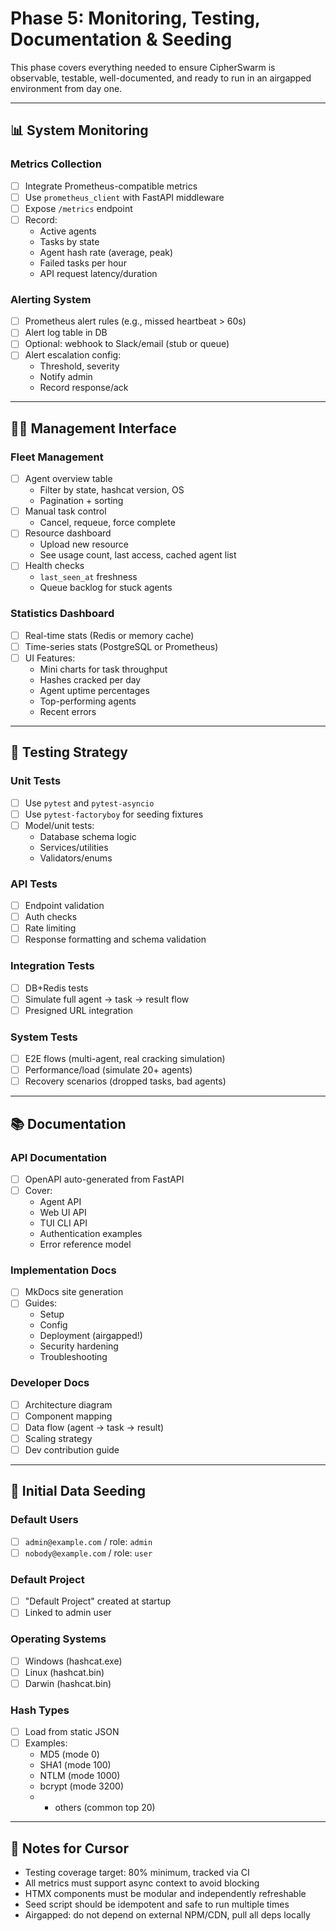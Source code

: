 # Phase 5: Monitoring, Testing, Documentation & Seeding

This phase covers everything needed to ensure CipherSwarm is observable, testable, well-documented, and ready to run in an airgapped environment from day one.

---

## 📊 System Monitoring

### Metrics Collection

-   [ ] Integrate Prometheus-compatible metrics
-   [ ] Use `prometheus_client` with FastAPI middleware
-   [ ] Expose `/metrics` endpoint
-   [ ] Record:
    -   Active agents
    -   Tasks by state
    -   Agent hash rate (average, peak)
    -   Failed tasks per hour
    -   API request latency/duration

### Alerting System

-   [ ] Prometheus alert rules (e.g., missed heartbeat > 60s)
-   [ ] Alert log table in DB
-   [ ] Optional: webhook to Slack/email (stub or queue)
-   [ ] Alert escalation config:
    -   Threshold, severity
    -   Notify admin
    -   Record response/ack

---

## 🧑‍💼 Management Interface

### Fleet Management

-   [ ] Agent overview table
    -   Filter by state, hashcat version, OS
    -   Pagination + sorting
-   [ ] Manual task control
    -   Cancel, requeue, force complete
-   [ ] Resource dashboard
    -   Upload new resource
    -   See usage count, last access, cached agent list
-   [ ] Health checks
    -   `last_seen_at` freshness
    -   Queue backlog for stuck agents

### Statistics Dashboard

-   [ ] Real-time stats (Redis or memory cache)
-   [ ] Time-series stats (PostgreSQL or Prometheus)
-   [ ] UI Features:
    -   Mini charts for task throughput
    -   Hashes cracked per day
    -   Agent uptime percentages
    -   Top-performing agents
    -   Recent errors

---

## 🧪 Testing Strategy

### Unit Tests

-   [ ] Use `pytest` and `pytest-asyncio`
-   [ ] Use `pytest-factoryboy` for seeding fixtures
-   [ ] Model/unit tests:
    -   Database schema logic
    -   Services/utilities
    -   Validators/enums

### API Tests

-   [ ] Endpoint validation
-   [ ] Auth checks
-   [ ] Rate limiting
-   [ ] Response formatting and schema validation

### Integration Tests

-   [ ] DB+Redis tests
-   [ ] Simulate full agent → task → result flow
-   [ ] Presigned URL integration

### System Tests

-   [ ] E2E flows (multi-agent, real cracking simulation)
-   [ ] Performance/load (simulate 20+ agents)
-   [ ] Recovery scenarios (dropped tasks, bad agents)

---

## 📚 Documentation

### API Documentation

-   [ ] OpenAPI auto-generated from FastAPI
-   [ ] Cover:
    -   Agent API
    -   Web UI API
    -   TUI CLI API
    -   Authentication examples
    -   Error reference model

### Implementation Docs

-   [ ] MkDocs site generation
-   [ ] Guides:
    -   Setup
    -   Config
    -   Deployment (airgapped!)
    -   Security hardening
    -   Troubleshooting

### Developer Docs

-   [ ] Architecture diagram
-   [ ] Component mapping
-   [ ] Data flow (agent → task → result)
-   [ ] Scaling strategy
-   [ ] Dev contribution guide

---

## 🧬 Initial Data Seeding

### Default Users

-   [ ] `admin@example.com` / role: `admin`
-   [ ] `nobody@example.com` / role: `user`

### Default Project

-   [ ] "Default Project" created at startup
-   [ ] Linked to admin user

### Operating Systems

-   [ ] Windows (hashcat.exe)
-   [ ] Linux (hashcat.bin)
-   [ ] Darwin (hashcat.bin)

### Hash Types

-   [ ] Load from static JSON
-   [ ] Examples:
    -   MD5 (mode 0)
    -   SHA1 (mode 100)
    -   NTLM (mode 1000)
    -   bcrypt (mode 3200)
    -   -   others (common top 20)

---

## 🧠 Notes for Cursor

-   Testing coverage target: 80% minimum, tracked via CI
-   All metrics must support async context to avoid blocking
-   HTMX components must be modular and independently refreshable
-   Seed script should be idempotent and safe to run multiple times
-   Airgapped: do not depend on external NPM/CDN, pull all deps locally

